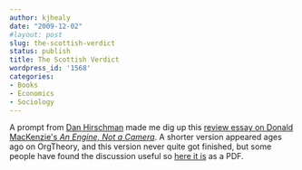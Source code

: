 ```yaml
---
author: kjhealy
date: "2009-12-02"
#layout: post
slug: the-scottish-verdict
status: publish
title: The Scottish Verdict
wordpress_id: '1568'
categories:
- Books
- Economics
- Sociology
---
```


A prompt from [Dan Hirschman](http://asociologist.wordpress.com/) made me dig up this [review essay on Donald MacKenzie's *An Engine, Not a Camera*](http://www.kieranhealy.org/files/misc/scottishverdict.pdf). A shorter version appeared ages ago on OrgTheory, and this version never quite got finished, but some people have found the discussion useful so [here it is](http://www.kieranhealy.org/files/misc/scottishverdict.pdf) as a PDF.

